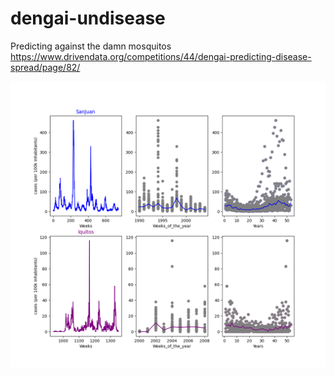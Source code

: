 # dengai-undisease
Predicting against the damn mosquitos
https://www.drivendata.org/competitions/44/dengai-predicting-disease-spread/page/82/

![Epidemics over time](./pictures_readme/Epidemic_Evolution_0ver_time.png)

